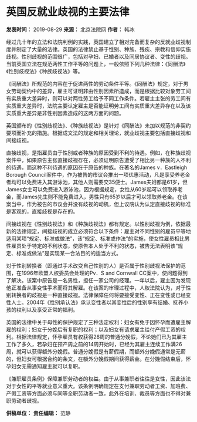 # 英国反就业歧视的主要法律

**发表时间：** 2019-08-29
**来源：** 北京法院网
**作者：** 韩冰

经过几十年的立法和法院判例的实践，英国建立了相对完备而复杂的反就业歧视制度并制定了大量的法律。英国的法律禁止基于性别、种族、残疾、宗教和信仰实施歧视。性别歧视的范围很广，包括对孕妇、已婚者以及同居协议者、变性的歧视。当前英国立法在规范两性工作平等的问题上，一般依照下列几种法律：《同酬法》《性别歧视法》《种族歧视法》等。

《同酬法》所规范的内容在于促进两性的劳动条件平等。《同酬法》规定，对于男女劳动契约中的差异，雇主可证明非由性别因素所造成，而是根据比较对象劳工间有实质重大差异时，则可以对两性劳工给予不同工作条件。若雇主主张的劳工间有实质重大差异时，法院主要认定雇主是否能证明劳工间有实质重大差异存在以及该实质重大差异是非性别因素造成的这两方面的问题。

英国颁布的《性别歧视法》、《种族歧视法》是针对《同酬法》未加以规范的非契约要项而补充的措施。根据成文法的规定和相关理论，就业歧视主要包括直接歧视和间接歧视。

直接歧视，是指雇员由于性别或者种族的原因受到不利的待遇。例如，在种族歧视案件中，如果原告主张直接歧视存在，必须证明原告遭受了相比另一种族的人不利的待遇，而这种不利待遇的原因在于原告的种族。在著名的James v．Eastleigh Borough Council案件中，作为被告的市议会推出一项优惠活动，凡是享受养老金者均可以免费进入其游泳池，其他人则需要交35便士。James夫妇都是61岁，但James女士可以免费进入游泳池，因为根据规定，女性从60岁起可以领取养老金，而James先生则不能免费进入，男性只有65岁以后才可以领取养老金。在该案当中，作为被告的市议会并没有歧视的动机，但上议院认为认定直接歧视的标准是客观的，直接歧视是存在的。

间接歧视在《性别歧视法》和《种族歧视法》都有规定。以性别歧视为例，依据最新的法律规定，间接歧视的成立必须符合以下条件：雇主对不同性别的雇员平等地适用某项“规定、标准或做法”，该“规定、标准或作法”的实施，使女性雇员相比男性雇员处于特定的不利状态，使原告本人处于不利的状态，被告无法表明该“规定、标准或做法”是实现某一合法目的的适当方式。

对于性别转换者（即通过手术改变自己性别的人）是否属于性别歧视法保护的范围，在1996年欧盟人权委员会处理的Pv．S and Cornwall CC案中，使问题得到了解决。该案中原告是一名男性，担任一家公司的经理。一年以后，雇主因为发现他正准备从事变性手术而将其解雇。在该案的审理过程中，人权法院认为，对于性别转换者的歧视是一种直接歧视。法律保障任何将要接受变性、正在变性或已经变性人士。2004年《性别承认法》承认变性者以其变性后的性别享有结婚、抚养小孩的权利以及享受正常的福利。

英国的法律中关于母性的保护规定了三种法定权利：妇女有免于因怀孕而遭雇主解雇的权利；妇女于分娩后有复职的权利；以及妇女有请求雇主给付产假工资的权利。根据法律规定，怀孕雇员有权获得26周的普通分娩假，不论她们已为其雇主工作了多久，若孕妇在预产周之前的14周开始时，已经为其雇主连续工作满26周，就可以获得额外分娩假。普通分娩假是有薪假期，而额外分娩假通常是无薪的，但妇女可根据合约的条文，在额外分娩假期间获得薪金。在分娩假结束后，怀孕妇女无需通知雇主就可以复职。

《兼职雇员条例》保障兼职劳动者的权益。由于从事兼职者往往是女性，因此该法对于女性的平等就业意义重大。该条例明确规定在支付兼职劳动者工资、加班费、产假工资等方面必须与同等全职劳动者一致，此外在培训、裁员等方面也不得对兼职劳动者歧视。

**供稿单位：**
**责任编辑：** 范静
